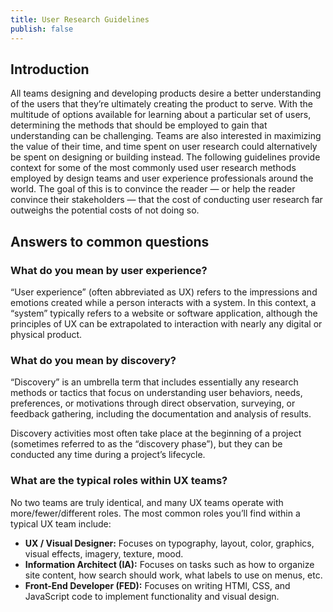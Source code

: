 ```yaml
---
title: User Research Guidelines
publish: false
---
```


## Introduction

All teams designing and developing products desire a better understanding of the users that they’re ultimately creating the product to serve. With the multitude of options available for learning about a particular set of users, determining the methods that should be employed to gain that understanding can be challenging.
Teams are also interested in maximizing the value of their time, and time spent on user research could alternatively be spent on designing or building instead. The following guidelines provide context for some of the most commonly used user research methods employed by design teams and user experience professionals around the world. The goal of this is to convince the reader — or help the reader convince their stakeholders — that the cost of conducting user research far outweighs the potential costs of not doing so.

## Answers to common questions

### What do you mean by user experience?

“User experience” (often abbreviated as UX) refers to the impressions and emotions created while a person interacts with a system. In this context, a “system” typically refers to a website or software application, although the principles of UX can be extrapolated to interaction with nearly any digital or physical product.

### What do you mean by discovery?

“Discovery” is an umbrella term that includes essentially any research methods or tactics that focus on understanding user behaviors, needs, preferences, or motivations through direct observation, surveying, or feedback gathering, including the documentation and analysis of results.

Discovery activities most often take place at the beginning of a project (sometimes referred to as the “discovery phase”), but they can be conducted any time during a project’s lifecycle.

### What are the typical roles within UX teams?

No two teams are truly identical, and many UX teams operate with more/fewer/different roles. The most common roles you’ll find within a typical UX team include:

- **UX / Visual Designer:** Focuses on typography, layout, color, graphics, visual effects, imagery, texture, mood.
- **Information Architect (IA):** Focuses on tasks such as how to organize site content, how search should work, what labels to use on menus, etc.
- **Front-End Developer (FED):** Focuses on writing HTMl, CSS, and JavaScript code to implement functionality and visual design.
